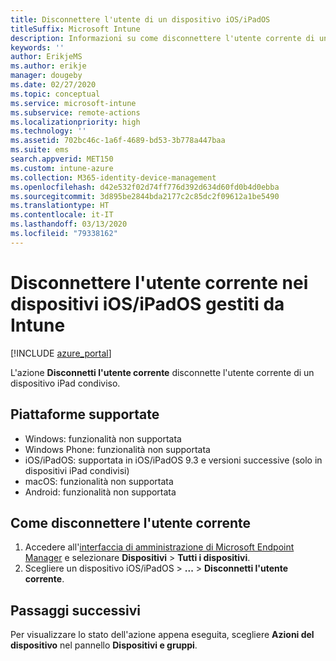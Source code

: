```yaml
---
title: Disconnettere l'utente di un dispositivo iOS/iPadOS
titleSuffix: Microsoft Intune
description: Informazioni su come disconnettere l'utente corrente di un dispositivo iOS/iPadOS con Intune.
keywords: ''
author: ErikjeMS
ms.author: erikje
manager: dougeby
ms.date: 02/27/2020
ms.topic: conceptual
ms.service: microsoft-intune
ms.subservice: remote-actions
ms.localizationpriority: high
ms.technology: ''
ms.assetid: 702bc46c-1a6f-4689-bd53-3b778a447baa
ms.suite: ems
search.appverid: MET150
ms.custom: intune-azure
ms.collection: M365-identity-device-management
ms.openlocfilehash: d42e532f02d74ff776d392d634d60fd0b4d0ebba
ms.sourcegitcommit: 3d895be2844bda2177c2c85dc2f09612a1be5490
ms.translationtype: HT
ms.contentlocale: it-IT
ms.lasthandoff: 03/13/2020
ms.locfileid: "79338162"
---
```

# <a name="logout-the-current-user-on-intune-managed-iosipados-devices"></a>Disconnettere l'utente corrente nei dispositivi iOS/iPadOS gestiti da Intune


[!INCLUDE [azure_portal](../includes/azure_portal.md)]

L'azione **Disconnetti l'utente corrente** disconnette l'utente corrente di un dispositivo iPad condiviso. 

## <a name="supported-platforms"></a>Piattaforme supportate

- Windows: funzionalità non supportata
- Windows Phone: funzionalità non supportata
- iOS/iPadOS: supportata in iOS/iPadOS 9.3 e versioni successive (solo in dispositivi iPad condivisi)
- macOS: funzionalità non supportata
- Android: funzionalità non supportata

## <a name="how-to-log-out-the-current-user"></a>Come disconnettere l'utente corrente

1. Accedere all'[interfaccia di amministrazione di Microsoft Endpoint Manager](https://go.microsoft.com/fwlink/?linkid=2109431) e selezionare **Dispositivi** > **Tutti i dispositivi**.
2. Scegliere un dispositivo iOS/iPadOS > **...**  > **Disconnetti l'utente corrente**.

## <a name="next-steps"></a>Passaggi successivi

Per visualizzare lo stato dell'azione appena eseguita, scegliere **Azioni del dispositivo** nel pannello **Dispositivi e gruppi**.
